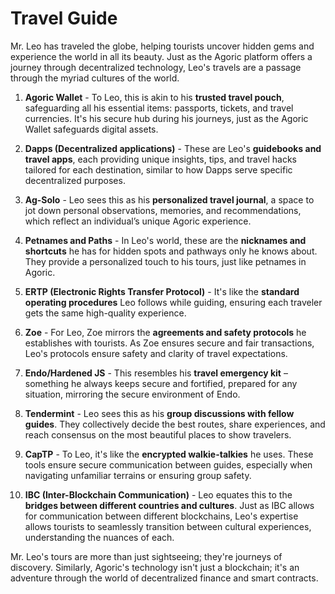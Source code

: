 # Travel Guide

Mr. Leo has traveled the globe, helping tourists uncover hidden gems and experience the world in all its beauty. Just as the Agoric platform offers a journey through decentralized technology, Leo's travels are a passage through the myriad cultures of the world.

1. **Agoric Wallet** - To Leo, this is akin to his **trusted travel pouch**, safeguarding all his essential items: passports, tickets, and travel currencies. It's his secure hub during his journeys, just as the Agoric Wallet safeguards digital assets.

2. **Dapps (Decentralized applications)** - These are Leo's **guidebooks and travel apps**, each providing unique insights, tips, and travel hacks tailored for each destination, similar to how Dapps serve specific decentralized purposes.

3. **Ag-Solo** - Leo sees this as his **personalized travel journal**, a space to jot down personal observations, memories, and recommendations, which reflect an individual’s unique Agoric experience.

4. **Petnames and Paths** - In Leo's world, these are the **nicknames and shortcuts** he has for hidden spots and pathways only he knows about. They provide a personalized touch to his tours, just like petnames in Agoric.

5. **ERTP (Electronic Rights Transfer Protocol)** - It's like the **standard operating procedures** Leo follows while guiding, ensuring each traveler gets the same high-quality experience.

6. **Zoe** - For Leo, Zoe mirrors the **agreements and safety protocols** he establishes with tourists. As Zoe ensures secure and fair transactions, Leo's protocols ensure safety and clarity of travel expectations.

7. **Endo/Hardened JS** - This resembles his **travel emergency kit** – something he always keeps secure and fortified, prepared for any situation, mirroring the secure environment of Endo.

8. **Tendermint** - Leo sees this as his **group discussions with fellow guides**. They collectively decide the best routes, share experiences, and reach consensus on the most beautiful places to show travelers.

9. **CapTP** - To Leo, it's like the **encrypted walkie-talkies** he uses. These tools ensure secure communication between guides, especially when navigating unfamiliar terrains or ensuring group safety.

10. **IBC (Inter-Blockchain Communication)** - Leo equates this to the **bridges between different countries and cultures**. Just as IBC allows for communication between different blockchains, Leo's expertise allows tourists to seamlessly transition between cultural experiences, understanding the nuances of each.

Mr. Leo's tours are more than just sightseeing; they're journeys of discovery. Similarly, Agoric's technology isn't just a blockchain; it's an adventure through the world of decentralized finance and smart contracts.